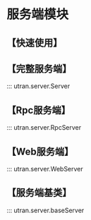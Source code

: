 
# 服务端模块

## 【快速使用】


## 【完整服务端】
::: utran.server.Server

## 【Rpc服务端】
::: utran.server.RpcServer

## 【Web服务端】
::: utran.server.WebServer

## 【服务端基类】
::: utran.server.baseServer